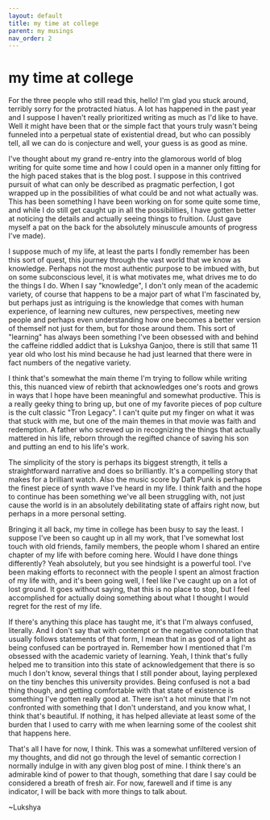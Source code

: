 ```yaml
---
layout: default
title: my time at college
parent: my musings
nav_order: 2
---
```


# my time at college

For the three people who still read this, hello! I'm glad you stuck around, terribly sorry for the protracted hiatus. A lot has happened in the past year and I suppose I haven't really prioritized writing as much as I'd like to have. Well it might have been that or the simple fact that yours truly wasn't being funneled into a perpetual state of existential dread, but who can possibly tell, all we can do is conjecture and well, your guess is as good as mine. 

I've thought about my grand re-entry into the glamorous world of blog writing for quite some time and how I could open in a manner only fitting for the high paced stakes that is the blog post. I suppose in this contrived pursuit of what can only be described as pragmatic perfection, I got wrapped up in the possibilities of what could be and not what actually was. This has been something I have been working on for some quite some time, and while I do still get caught up in all the possibilities, I have gotten better at noticing the details and actually seeing things to fruition. (Just gave myself a pat on the back for the absolutely minuscule amounts of progress I've made).

I suppose much of my life, at least the parts I fondly remember has been this sort of quest, this journey through the vast world that we know as knowledge. Perhaps not the most authentic purpose to be imbued with, but on some subconscious level, it is what motivates me, what drives me to do the things I do. When I say "knowledge", I don't only mean of the academic variety, of course that happens to be a major part of what I'm fascinated by, but perhaps just as intriguing is the knowledge that comes with human experience, of learning new cultures, new perspectives, meeting new people and perhaps even understanding how one becomes a better version of themself not just for them, but for those around them. This sort of "learning" has always been something I've been obsessed with and behind the caffeine riddled addict that is Lukshya Ganjoo, there is still that same 11 year old who lost his mind because he had just learned that there were in fact numbers of the negative variety. 

I think that's somewhat the main theme I'm trying to follow while writing this, this nuanced view of rebirth that acknowledges one's roots and grows in ways that I hope have been meaningful and somewhat productive. This is a really geeky thing to bring up, but one of my favorite pieces of pop culture is the cult classic "Tron Legacy". I can't quite put my finger on what it was that stuck with me, but one of the main themes in that movie was faith and redemption. A father who screwed up in recognizing the things that actually mattered in his life, reborn through the regifted chance of saving his son and putting an end to his life's work. 

The simplicity of the story is perhaps its biggest strength, it tells a straightforward narrative and does so brilliantly. It's a compelling story that makes for a brilliant watch. Also the music score by Daft Punk is perhaps the finest piece of synth wave I've heard in my life. I think faith and the hope to continue has been something we've all been struggling with, not just cause the world is in an absolutely debilitating state of affairs right now, but perhaps in a more personal setting. 

Bringing it all back, my time in college has been busy to say the least. I suppose I've been so caught up in all my work, that I've somewhat lost touch with old friends, family members, the people whom I shared an entire chapter of my life with before coming here. Would I have done things differently? Yeah absolutely, but you see hindsight is a powerful tool. I've been making efforts to reconnect with the people I spent an almost fraction of my life with, and it's been going well, I feel like I've caught up on a lot of lost ground. It goes without saying, that this is no place to stop, but I feel accomplished for actually doing something about what I thought I would regret for the rest of my life. 

If there's anything this place has taught me, it's that I'm always confused, literally. And I don't say that with contempt or the negative connotation that usually follows statements of that form, I mean that in as good of a light as being confused can be portrayed in. Remember how I mentioned that I'm obsessed with the academic variety of learning. Yeah, I think that's fully helped me to transition into this state of acknowledgement that there is so much I don't know, several things that I still ponder about, laying perplexed on the tiny benches this university provides. Being confused is not a bad thing though, and getting comfortable with that state of existence is something I've gotten really good at. There isn't a hot minute that I'm not confronted with something that I don't understand, and you know what, I think that's beautiful. If nothing, it has helped alleviate at least some of the burden that I used to carry with me when learning some of the coolest shit that happens here.

That's all I have for now, I think. This was a somewhat unfiltered version of my thoughts, and did not go through the level of semantic correction I normally indulge in with any given blog post of mine. I think there's an admirable kind of power to that though, something that dare I say could be considered a breath of fresh air. For now, farewell and if time is any indicator, I will be back with more things to talk about. 

~Lukshya